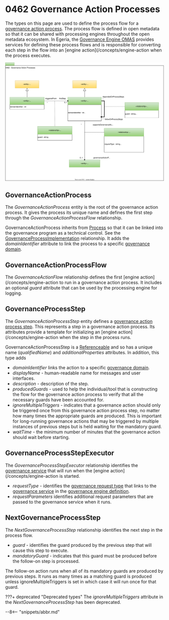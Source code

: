 <!-- SPDX-License-Identifier: CC-BY-4.0 -->
<!-- Copyright Contributors to the ODPi Egeria project. -->

# 0462 Governance Action Processes

The types on this page are used to define the process flow for a [governance action process](/concepts/governance-action-process).  The process flow is defined in open metadata so that it can be shared with processing engines throughout the open metadata ecosystem.  In Egeria, the [Governance Engine OMAS](/services/omas/governance-engine/overview) provides services for defining these process flows and is responsible for converting each step in the flow into an [engine action](/concepts/engine-action when the process executes.

![UML](0462-Governance-Action-Processes.svg)

## GovernanceActionProcess

The *GovernanceActionProcess* entity is the root of the governance action process.  It gives the process its unique name and defines the first step through the *GovernanceActionProcessFlow* relationship.

GovernanceActionProcess inherits from [Process](/types/0/0010-Base-Model) so that it can be linked into the governance program as a technical control. See the [GovernanceProcessImplementation](/types/4/0430-Technical-Controls) relationship.  It adds the *domainIdentifier* attribute to link the process to a specific [governance domain](/concepts/governance-domain).

## GovernanceActionProcessFlow

The *GovernanceActionFlow* relationship defines the first [engine action](/concepts/engine-action to run in a governance action process.   It includes an optional *guard* attribute that can be used by the processing engine for logging.

## GovernanceProcessStep

The *GovernanceActionProcessStep* entity defines a [governance action process step](/concepts/governance-action-process-step).  This represents a step in a governance action process.  Its attributes provide a template for initializing an [engine action](/concepts/engine-action when the step in the process runs.

GovernanceActionProcessStep is a [Referenceable](/types/0/0010-Base-Model) and so has a unique name (*qualifiedName*) and *additionalProperties* attributes.  In addition, this type adds

* *domainIdentifier* links the action to a specific [governance domain](/concepts/governance-domain).
* *displayName* - human-readable name for messages and user interfaces.
* *description* - description of the step.
* *producedGuards* - used to help the individual/tool that is constructing the flow for the governance action process to verify that all the necessary guards have been accounted for.
* *ignoreMultipleTriggers* - indicates that a governance action should only be triggered once from this governance action process step, no matter how many times the appropriate guards are produced.  This is important for long-running governance actions that may be triggered by multiple instances of previous steps but is held waiting for the mandatory guard.
* *waitTime* - the minimum number of minutes that the governance action should wait before starting.

## GovernanceProcessStepExecutor

The *GovernanceProcessStepExecutor* relationship identifies the [governance service](/concepts/governance-service) that will run when the [engine action](/concepts/engine-action is started.

* *requestType* - identifies the [governance request type](/concepts/governance-request-type) that links to the [governance service](/concepts/governance-service) in the [governance engine definition](/concepts/governance-engine-definition).
* *requestParameters* identifies additional request parameters that are passed to the governance service when it runs.

## NextGovernanceProcessStep

The *NextGovernanceProcessStep* relationship identifies the next step in the process flow.

* *guard* - identifies the guard produced by the previous step that will cause this step to execute.
* *mandatoryGuard* - indicates that this guard must be produced before the follow-on step is processed.

The follow-on action runs when all of its mandatory guards are produced by previous steps.  It runs as many times as a matching guard is produced unless ignoreMultipleTriggers is set in which case it will run once for that guard.

???+ deprecated "Deprecated types"
    The *ignoreMultipleTriggers* attribute in the *NextGovernanceProcessStep* has been deprecated.

--8<-- "snippets/abbr.md"